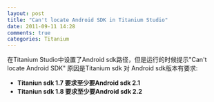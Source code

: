 ```yaml
---
layout: post
title: "Can't locate Android SDK in Titanium Studio"
date: 2011-09-11 14:28
comments: true
categories: Titanium
---
```

在Titanium Studio中设置了Android sdk路径，但是运行的时候提示"Can't locate Android SDK"
原因是Titanium sdk 对 Android sdk版本有要求:
+ **Titaniun sdk 1.7 要求至少要Android sdk 2.1**
+ **Titaniun sdk 1.8 要求至少要Android sdk 2.2**